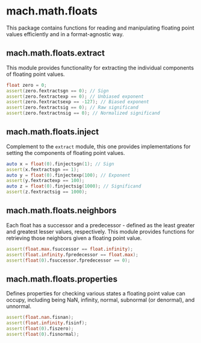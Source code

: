# mach.math.floats

This package contains functions for reading and manipulating floating point values efficiently and in a format-agnostic way.

## mach.math.floats.extract

This module provides functionality for extracting the individual components of floating point values.

``` D
float zero = 0;
assert(zero.fextractsgn == 0); // Sign
assert(zero.fextractexp == 0); // Unbiased exponent
assert(zero.fextractsexp == -127); // Biased exponent
assert(zero.fextractsig == 0); // Raw significand
assert(zero.fextractnsig == 0); // Normalized significand
```

## mach.math.floats.inject

Complement to the `extract` module, this one provides implementations for setting the components of floating point values.

``` D
auto x = float(0).finjectsgn(1); // Sign
assert(x.fextractsgn == 1);
auto y = float(0).finjectexp(100); // Exponent
assert(y.fextractexp == 100);
auto z = float(0).finjectsig(1000); // Significand
assert(z.fextractsig == 1000);
```

## mach.math.floats.neighbors

Each float has a successor and a predecessor - defined as the least greater and greatest lesser values, respectively. This module provides functions for retrieving those neighbors given a floating point value.

``` D
assert(float.max.fsuccessor == float.infinity);
assert(float.infinity.fpredecessor == float.max);
assert(float(0).fsuccessor.fpredecessor == 0);
```

## mach.math.floats.properties

Defines properties for checking various states a floating point value can occupy, including being NaN, infinity, normal, subnormal (or denormal), and unnormal.

``` D
assert(float.nan.fisnan);
assert(float.infinity.fisinf);
assert(float(0).fiszero);
assert(float(0).fisnormal);
```
